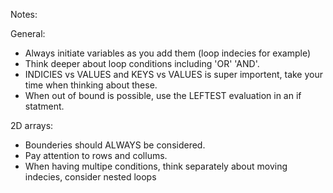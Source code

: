 Notes:

General:

- Always initiate variables as you add them (loop indecies for example)
- Think deeper about loop conditions including 'OR' 'AND'. 
- INDICIES vs VALUES and KEYS vs VALUES is super importent, take your time when thinking about these.
- When out of bound is possible, use the LEFTEST evaluation in an if statment.

2D arrays:
- Bounderies should ALWAYS be considered.
- Pay attention to rows and collums.
- When having multipe conditions, think separately about moving indecies, consider nested loops
